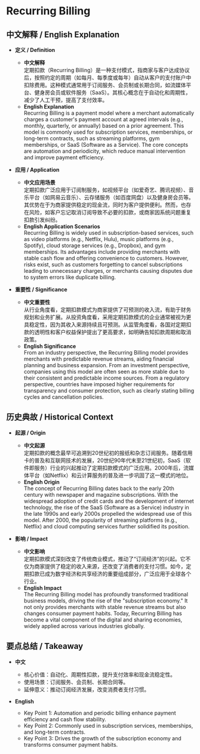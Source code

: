 # Recurring Billing

## 中文解释 / English Explanation

* **定义 / Definition**  
  - **中文解释**  
    定期扣款（Recurring Billing）是一种支付模式，指商家与客户达成协议后，按照约定的周期（如每月、每季度或每年）自动从客户的支付账户中扣除费用。这种模式通常用于订阅服务、会员制或长期合同，如流媒体平台、健身房会员或软件服务（SaaS）。其核心概念在于自动化和周期性，减少了人工干预，提高了支付效率。  
  - **English Explanation**  
    Recurring Billing is a payment model where a merchant automatically charges a customer's payment account at agreed intervals (e.g., monthly, quarterly, or annually) based on a prior agreement. This model is commonly used for subscription services, memberships, or long-term contracts, such as streaming platforms, gym memberships, or SaaS (Software as a Service). The core concepts are automation and periodicity, which reduce manual intervention and improve payment efficiency.

* **应用 / Application**  
  - **中文应用场景**  
    定期扣款广泛应用于订阅制服务，如视频平台（如爱奇艺、腾讯视频）、音乐平台（如网易云音乐）、云存储服务（如百度网盘）以及健身房会员等。其优势在于为商家提供稳定的现金流，同时为客户提供便利。然而，也存在风险，如客户忘记取消订阅导致不必要的扣款，或商家因系统问题重复扣款引发纠纷。  
  - **English Application Scenarios**  
    Recurring Billing is widely used in subscription-based services, such as video platforms (e.g., Netflix, Hulu), music platforms (e.g., Spotify), cloud storage services (e.g., Dropbox), and gym memberships. Its advantages include providing merchants with stable cash flow and offering convenience to customers. However, risks exist, such as customers forgetting to cancel subscriptions leading to unnecessary charges, or merchants causing disputes due to system errors like duplicate billing.

* **重要性 / Significance**  
  - **中文重要性**  
    从行业角度看，定期扣款模式为商家提供了可预测的收入流，有助于财务规划和业务扩展。从投资角度看，采用定期扣款模式的企业通常被视为更具稳定性，因为其收入来源持续且可预测。从监管角度看，各国对定期扣款的透明性和客户权益保护提出了更高要求，如明确告知扣款周期和取消政策。  
  - **English Significance**  
    From an industry perspective, the Recurring Billing model provides merchants with predictable revenue streams, aiding financial planning and business expansion. From an investment perspective, companies using this model are often seen as more stable due to their consistent and predictable income sources. From a regulatory perspective, countries have imposed higher requirements for transparency and consumer protection, such as clearly stating billing cycles and cancellation policies.

## 历史典故 / Historical Context

* **起源 / Origin**  
  - **中文起源**  
    定期扣款的概念最早可追溯到20世纪初的报纸和杂志订阅服务。随着信用卡的普及和互联网技术的发展，20世纪90年代末至21世纪初，SaaS（软件即服务）行业的兴起推动了定期扣款模式的广泛应用。2000年后，流媒体平台（如Netflix）和云计算服务的普及进一步巩固了这一模式的地位。  
  - **English Origin**  
    The concept of Recurring Billing dates back to the early 20th century with newspaper and magazine subscriptions. With the widespread adoption of credit cards and the development of internet technology, the rise of the SaaS (Software as a Service) industry in the late 1990s and early 2000s propelled the widespread use of this model. After 2000, the popularity of streaming platforms (e.g., Netflix) and cloud computing services further solidified its position.

* **影响 / Impact**  
  - **中文影响**  
    定期扣款模式深刻改变了传统商业模式，推动了“订阅经济”的兴起。它不仅为商家提供了稳定的收入来源，还改变了消费者的支付习惯。如今，定期扣款已成为数字经济和共享经济的重要组成部分，广泛应用于全球各个行业。  
  - **English Impact**  
    The Recurring Billing model has profoundly transformed traditional business models, driving the rise of the "subscription economy." It not only provides merchants with stable revenue streams but also changes consumer payment habits. Today, Recurring Billing has become a vital component of the digital and sharing economies, widely applied across various industries globally.

## 要点总结 / Takeaway

* **中文**  
  - 核心价值：自动化、周期性扣款，提升支付效率和现金流稳定性。  
  - 使用场景：订阅服务、会员制、长期合同等。  
  - 延伸意义：推动订阅经济发展，改变消费者支付习惯。  

* **English**  
  - Key Point 1: Automation and periodic billing enhance payment efficiency and cash flow stability.  
  - Key Point 2: Commonly used in subscription services, memberships, and long-term contracts.  
  - Key Point 3: Drives the growth of the subscription economy and transforms consumer payment habits.